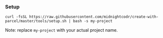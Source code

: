 ### Setup ###
```
curl -fsSL https://raw.githubusercontent.com/midnightcodr/create-with-parcel/master/tools/setup.sh | bash -s my-project
```

Note: replace `my-project` with your actual project name.